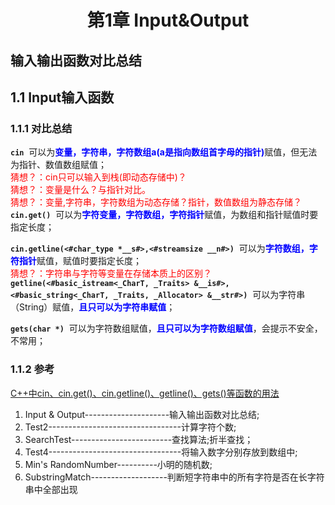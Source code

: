# <center>第1章 Input&Output</center>
## 输入输出函数对比总结
## 1.1 Input输入函数
### 1.1.1 对比总结   
**`cin`**&nbsp;&nbsp;可以为<font color=#0000ff>**变量，字符串，字符数组a(a是指向数组首字母的指针)**</font>赋值，但无法为指针、数值数组赋值；  
<font color=#FF0000>猜想？：cin只可以输入到栈(即动态存储中)？</font>  
<font color=#FF0000>猜想？：变量是什么？与指针对比。</font>  
<font color=#FF0000>猜想？：变量,字符串，字符数组为动态存储？指针，数值数组为静态存储？</font>  
**`cin.get()`**&nbsp;&nbsp;可以为<font color=#0000ff>**字符变量，字符数组，字符指针**</font>赋值，为数组和指针赋值时要指定长度；  

**`cin.getline(<#char_type *__s#>,<#streamsize __n#>)`**&nbsp;&nbsp;可以为<font color=#0000ff>**字符数组，字符指针**</font>赋值，赋值时要指定长度；  
<font color=#FF0000>猜想？：字符串与字符等变量在存储本质上的区别？</font>  
**`getline(<#basic_istream<_CharT, _Traits> &__is#>,<#basic_string<_CharT, _Traits, _Allocator> &__str#>)`**&nbsp;&nbsp;可以为字符串（String）赋值，<font color=#0000FF>**且只可以为字符串赋值**</font>；
  
**`gets(char *)`**&nbsp;&nbsp;可以为字符数组赋值，**<font color=#0000FF>且只可以为字符数组赋值</font>**，会提示不安全，不常用；

### 1.1.2 参考 
[C++中cin、cin.get()、cin.getline()、getline()、gets()等函数的用法](https://www.cnblogs.com/flatfoosie/archive/2010/12/22/1914055.html)  

1. Input & Output---------------------输入输出函数对比总结;
2. Test2---------------------------------计算字符个数;
3. SearchTest-------------------------查找算法;折半查找；
4. Test4---------------------------------将输入数字分别存放到数组中;  
5. Min's RandomNumber----------小明的随机数;
6. SubstringMatch-------------------判断短字符串中的所有字符是否在长字符串中全部出现  

